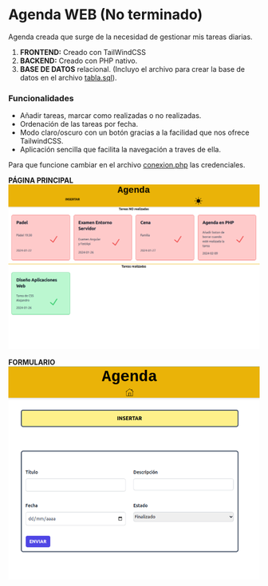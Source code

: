 # Agenda WEB (No terminado)

Agenda creada que surge de la necesidad de gestionar mis tareas diarias.

1. __FRONTEND:__ Creado con TailWindCSS
2. __BACKEND:__ Creado con PHP nativo.
3. __BASE DE DATOS__ relacional. (Incluyo el archivo para crear la base de datos en el archivo [tabla.sql](./bd/tabla.sql)).

### Funcionalidades

- Añadir tareas, marcar como realizadas o no realizadas.
- Ordenación de las tareas por fecha.
- Modo claro/oscuro con un botón gracias a la facilidad que nos ofrece TailwindCSS.
- Aplicación sencilla que facilita la navegación a traves de ella.


Para que funcione cambiar en el archivo [conexion.php](./pages/conexion.php) las credenciales.

__PÁGINA PRINCIPAL__
![Página principal](./src/img/index.png)

__FORMULARIO__
![Formulario](./src/img/form.png)